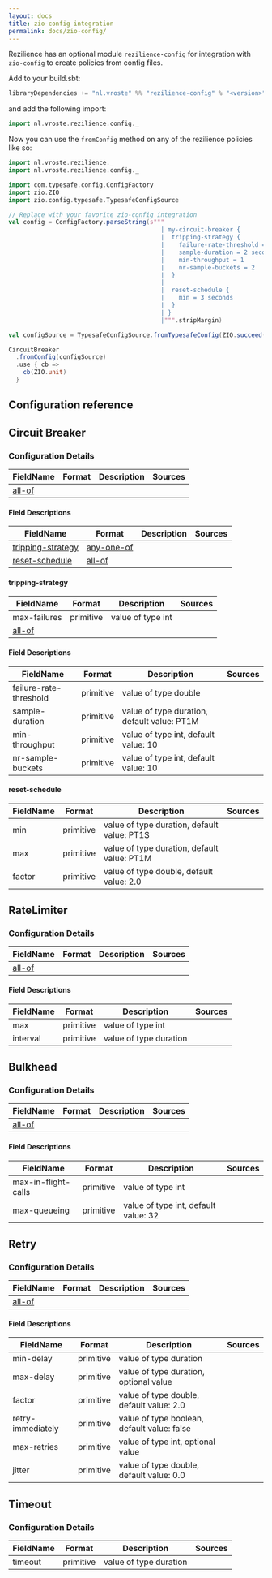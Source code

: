 ```yaml
---
layout: docs
title: zio-config integration
permalink: docs/zio-config/
---
```


Rezilience has an optional module `rezilience-config` for integration with `zio-config` to create policies from config files.

Add to your build.sbt:

```scala
libraryDependencies += "nl.vroste" %% "rezilience-config" % "<version>"
```

and add the following import:

```scala
import nl.vroste.rezilience.config._
```

Now you can use the `fromConfig` method on any of the rezilience policies like so:

```scala mdoc:silent
import nl.vroste.rezilience._
import nl.vroste.rezilience.config._

import com.typesafe.config.ConfigFactory
import zio.ZIO
import zio.config.typesafe.TypesafeConfigSource

// Replace with your favorite zio-config integration
val config = ConfigFactory.parseString(s"""
                                          | my-circuit-breaker {
                                          |  tripping-strategy {
                                          |    failure-rate-threshold = 0.75
                                          |    sample-duration = 2 seconds
                                          |    min-throughput = 1
                                          |    nr-sample-buckets = 2
                                          |  }
                                          |  
                                          |  reset-schedule {
                                          |    min = 3 seconds
                                          |  }
                                          | }
                                          |""".stripMargin)

val configSource = TypesafeConfigSource.fromTypesafeConfig(ZIO.succeed(config.getConfig("my-circuit-breaker")))

CircuitBreaker
  .fromConfig(configSource)
  .use { cb =>
    cb(ZIO.unit)
  }

```

## Configuration reference


## Circuit Breaker

### Configuration Details


FieldName|Format                     |Description|Sources|
---      |---                        |---        |---    |
|[all-of](fielddescriptions)|           |       |

#### Field Descriptions

FieldName                             |Format                         |Description|Sources|
---                                   |---                            |---        |---    |
[tripping-strategy](tripping-strategy)|[any-one-of](tripping-strategy)|           |       |
[reset-schedule](reset-schedule)      |[all-of](reset-schedule)       |           |       |

#### tripping-strategy

FieldName   |Format                       |Description      |Sources|
---         |---                          |---              |---    |
max-failures|primitive                    |value of type int|       |
|[all-of](fielddescriptions-1)|                 |       |

#### Field Descriptions

FieldName             |Format   |Description                                |Sources|
---                   |---      |---                                        |---    |
failure-rate-threshold|primitive|value of type double                       |       |
sample-duration       |primitive|value of type duration, default value: PT1M|       |
min-throughput        |primitive|value of type int, default value: 10       |       |
nr-sample-buckets     |primitive|value of type int, default value: 10       |       |

#### reset-schedule

FieldName|Format   |Description                                |Sources|
---      |---      |---                                        |---    |
min      |primitive|value of type duration, default value: PT1S|       |
max      |primitive|value of type duration, default value: PT1M|       |
factor   |primitive|value of type double, default value: 2.0   |       |


## RateLimiter

### Configuration Details


FieldName|Format                     |Description|Sources|
---      |---                        |---        |---    |
|[all-of](fielddescriptions)|           |       |

#### Field Descriptions

FieldName|Format   |Description           |Sources|
---      |---      |---                   |---    |
max      |primitive|value of type int     |       |
interval |primitive|value of type duration|       |


## Bulkhead

### Configuration Details


FieldName|Format                     |Description|Sources|
---      |---                        |---        |---    |
|[all-of](fielddescriptions)|           |       |

#### Field Descriptions

FieldName          |Format   |Description                         |Sources|
---                |---      |---                                 |---    |
max-in-flight-calls|primitive|value of type int                   |       |
max-queueing       |primitive|value of type int, default value: 32|       |


## Retry

### Configuration Details


FieldName|Format                     |Description|Sources|
---      |---                        |---        |---    |
|[all-of](fielddescriptions)|           |       |

#### Field Descriptions

FieldName        |Format   |Description                                |Sources|
---              |---      |---                                        |---    |
min-delay        |primitive|value of type duration                     |       |
max-delay        |primitive|value of type duration, optional value     |       |
factor           |primitive|value of type double, default value: 2.0   |       |
retry-immediately|primitive|value of type boolean, default value: false|       |
max-retries      |primitive|value of type int, optional value          |       |
jitter           |primitive|value of type double, default value: 0.0   |       |


## Timeout

### Configuration Details


FieldName|Format   |Description           |Sources|
---      |---      |---                   |---    |
timeout  |primitive|value of type duration|       |